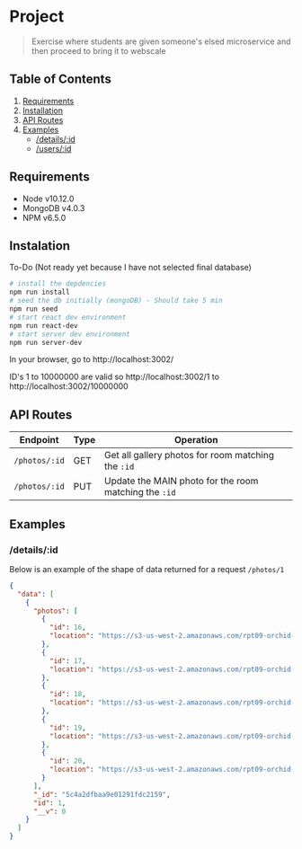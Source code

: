 # Project

> Exercise where students are given someone's elsed microservice and then proceed to bring it to webscale

## Table of Contents

1. [Requirements](#Requirements)
1. [Installation](#Installation)
1. [API Routes](#API-Routes)
1. [Examples](#Examples)
   - [/details/:id](#detailsid)
   - [/users/:id](#usersid)

## Requirements

- Node v10.12.0
- MongoDB v4.0.3
- NPM v6.5.0

## Instalation

To-Do (Not ready yet because I have not selected final database)

```bash
# install the depdencies
npm run install
# seed the db initially (mongoDB) - Should take 5 min
npm run seed
# start react dev environment
npm run react-dev
# start server dev environment
npm run server-dev
```
In your browser, go to http://localhost:3002/

ID's 1 to 10000000 are valid so
http://localhost:3002/1 to http://localhost:3002/10000000


## API Routes

| Endpoint      | Type | Operation                                             |
| ------------- | ---- | ----------------------------------------------------- |
| `/photos/:id` | GET  | Get all gallery photos for room matching the `:id`    |
| `/photos/:id` | PUT  | Update the MAIN photo for the room matching the `:id` |

## Examples

### /details/:id

Below is an example of the shape of data returned for a request `/photos/1`

```json
{
  "data": [
    {
      "photos": [
        {
          "id": 16,
          "location": "https://s3-us-west-2.amazonaws.com/rpt09-orchid-gallery2/16.jpg"
        },
        {
          "id": 17,
          "location": "https://s3-us-west-2.amazonaws.com/rpt09-orchid-gallery2/17.jpg"
        },
        {
          "id": 18,
          "location": "https://s3-us-west-2.amazonaws.com/rpt09-orchid-gallery2/18.jpg"
        },
        {
          "id": 19,
          "location": "https://s3-us-west-2.amazonaws.com/rpt09-orchid-gallery2/19.jpg"
        },
        {
          "id": 20,
          "location": "https://s3-us-west-2.amazonaws.com/rpt09-orchid-gallery2/20.jpg"
        }
      ],
      "_id": "5c4a2dfbaa9e01291fdc2159",
      "id": 1,
      "__v": 0
    }
  ]
}
```
